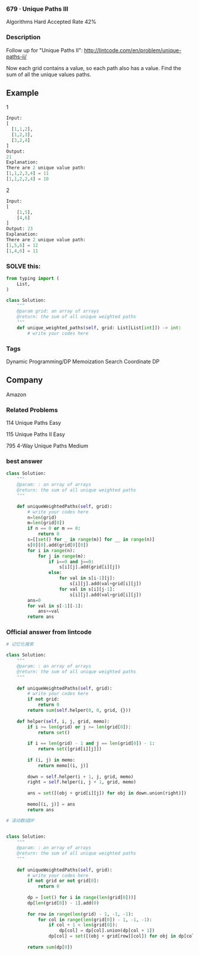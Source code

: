 ### 679 · Unique Paths III
Algorithms
Hard
Accepted Rate
42%


### Description

Follow up for "Unique Paths II": http://lintcode.com/en/problem/unique-paths-ii/

Now each grid contains a value, so each path also has a value. Find the sum of all the unique values paths.



## Example
1
```python
Input:
[
  [1,1,2],
  [1,2,3],
  [3,2,4]
]
Output:
21
Explanation:
There are 2 unique value path:
[1,1,2,3,4] = 11
[1,1,2,2,4] = 10

```
2
```python
Input:
[
    [1,5],
    [4,6]
]
Output: 23
Explanation:
There are 2 unique value path:
[1,5,6] = 12
[1,4,6] = 11

```
### SOLVE this:

```python
from typing import (
    List,
)

class Solution:
    """
    @param grid: an array of arrays
    @return: the sum of all unique weighted paths
    """
    def unique_weighted_paths(self, grid: List[List[int]]) -> int:
        # write your codes here

```

### Tags
Dynamic Programming/DP
Memoization Search
Coordinate DP



## Company
Amazon

### Related Problems

114
Unique Paths
Easy

115
Unique Paths II
Easy

795
4-Way Unique Paths
Medium




### best answer
```py
class Solution:
    """
    @param: : an array of arrays
    @return: the sum of all unique weighted paths
    """

    def uniqueWeightedPaths(self, grid):
        # write your codes here
        n=len(grid)
        m=len(grid[0])
        if n == 0 or m == 0:
            return 0
        s=[[set() for _ in range(m)] for __ in range(n)]
        s[0][0].add(grid[0][0])
        for i in range(n):
            for j in range(m):
                if i==0 and j==0:
                    s[i][j].add(grid[i][j])
                else:
                    for val in s[i-1][j]:
                        s[i][j].add(val+grid[i][j])
                    for val in s[i][j-1]:
                        s[i][j].add(val+grid[i][j])
        ans=0
        for val in s[-1][-1]:
            ans+=val
        return ans
```


### Official answer from lintcode

```py
# 记忆化搜索

class Solution:
    """
    @param: : an array of arrays
    @return: the sum of all unique weighted paths
    """
    
    def uniqueWeightedPaths(self, grid):
        # write your codes here
        if not grid:
            return 0
        return sum(self.helper(0, 0, grid, {}))
    
    def helper(self, i, j, grid, memo):
        if i >= len(grid) or j >= len(grid[0]):
            return set()
            
        if i == len(grid) - 1 and j == len(grid[0]) - 1:
            return set([grid[i][j]])
            
        if (i, j) in memo:
            return memo[(i, j)]
            
        down = self.helper(i + 1, j, grid, memo)
        right = self.helper(i, j + 1, grid, memo)
        
        ans = set([(obj + grid[i][j]) for obj in down.union(right)])
        
        memo[(i, j)] = ans
        return ans

# 滚动数组DP    
    

class Solution:
    """
    @param: : an array of arrays
    @return: the sum of all unique weighted paths
    """
    
    def uniqueWeightedPaths(self, grid):
        # write your codes here
        if not grid or not grid[0]:
            return 0
            
        dp = [set() for i in range(len(grid[0]))]
        dp[len(grid[0]) - 1].add(0)
        
        for row in range(len(grid) - 1, -1, -1):
            for col in range(len(grid[0]) - 1, -1, -1):
                if col + 1 < len(grid[0]):
                    dp[col] = dp[col].union(dp[col + 1])
                dp[col] = set([(obj + grid[row][col]) for obj in dp[col]])
                
        return sum(dp[0])
```